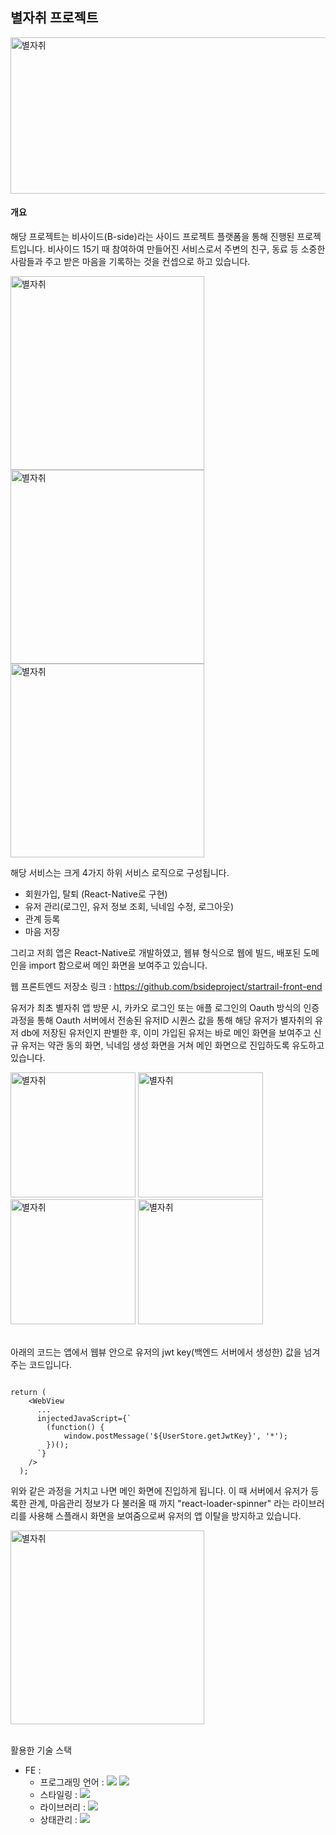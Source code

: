 ## 별자취 프로젝트

<img src="https://github.com/boxak/startrail-webview/assets/38724041/c760f194-74c5-4783-9522-b1cdf86097b6" width="512px" height="250px" alt="별자취" />

<br/>

#### 개요

해당 프로젝트는 비사이드(B-side)라는 사이드 프로젝트 플랫폼을 통해 진행된 프로젝트입니다. 비사이드 15기 때 참여하여 만들어진 서비스로서 주변의 친구, 동료 등 소중한 사람들과 주고 받은 마음을 기록하는 것을 컨셉으로 하고 있습니다.

<img src="https://github.com/boxak/startrail-webview/assets/38724041/31401dfd-f9e3-402e-b23b-a595d56a080b" width="310px" alt="별자취" />
<img src="https://github.com/boxak/startrail-webview/assets/38724041/4778cab6-d5b4-4030-a50d-1162b6742da3" width="310px" alt="별자취" />
<img src="https://github.com/boxak/startrail-webview/assets/38724041/c925c15d-c7f2-439f-8887-db3cf6a30b93" width="310px" alt="별자취" />

해당 서비스는 크게 4가지 하위 서비스 로직으로 구성됩니다.

- 회원가입, 탈퇴 (React-Native로 구현)
- 유저 관리(로그인, 유저 정보 조회, 닉네임 수정, 로그아웃)
- 관계 등록
- 마음 저장

그리고 저희 앱은 React-Native로 개발하였고, 웹뷰 형식으로 웹에 빌드, 배포된 도메인을 import 함으로써 메인 화면을 보여주고 있습니다.

웹 프론트엔드 저장소 링크 : https://github.com/bsideproject/startrail-front-end

유저가 최초 별자취 앱 방문 시, 카카오 로그인 또는 애플 로그인의 Oauth 방식의 인증 과정을 통해 Oauth 서버에서 전송된 유저ID 시퀀스 값을 통해 해당 유저가 별자취의 유저 db에 저장된 유저인지
판별한 후, 이미 가입된 유저는 바로 메인 화면을 보여주고 신규 유저는 약관 동의 화면, 닉네임 생성 화면을 거쳐 메인 화면으로 진입하도록 유도하고 있습니다.


<img src="https://github.com/boxak/startrail-webview/assets/38724041/91b36c01-e870-4fc7-8002-71918a47185b" width="200px" alt="별자취" />
<img src="https://github.com/boxak/startrail-webview/assets/38724041/cf0417df-fd11-48f1-b2ef-48e36b09224c" width="200px" alt="별자취" />
<img src="https://github.com/boxak/startrail-webview/assets/38724041/5f9286b0-2431-4054-a792-9984d207983c" width="200px" alt="별자취" />
<img src="https://github.com/boxak/startrail-webview/assets/38724041/1f71bc36-d922-44aa-8cad-0ed6ec3dc69b" width="200px" alt="별자취" />

<br/>
<br/>

아래의 코드는 앱에서 웹뷰 안으로 유저의 jwt key(백엔드 서버에서 생성한) 값을 넘겨주는 코드입니다.

```react-native

return (
    <WebView
      ...
      injectedJavaScript={`
        (function() {
            window.postMessage('${UserStore.getJwtKey}', '*');
        })();
      `}
    />
  );

```

위와 같은 과정을 거치고 나면 메인 화면에 진입하게 됩니다. 이 때 서버에서 유저가 등록한 관계, 마음관리 정보가 다 불러올 때 까지 "react-loader-spinner" 라는 라이브러리를 사용해
스플래시 화면을 보여줌으로써 유저의 앱 이탈을 방지하고 있습니다.

<img src="https://github.com/boxak/startrail-webview/assets/38724041/2f7af9a1-0dd1-4fbf-b8f6-6e8fd0becc42" width="310px" alt="별자취" />

<br/>
<br/>

활용한 기술 스택

- FE :
  - 프로그래밍 언어 : <img src="https://img.shields.io/badge/TypeScript-3178C6?style=flat&logo=TypeScript&logoColor=fff"/>    <img src="https://img.shields.io/badge/JavaScript-F7DF1E?style=flat&logo=JavaScript&logoColor=fff"/>
  - 스타일링 : <img src="https://img.shields.io/badge/Sass-CC6699?style=flat&logo=Sass&logoColor=fff"/>
  - 라이브러리 : <img src="https://img.shields.io/badge/React.js-61DAFB?style=flat&logo=React&logoColor=fff"/>
  - 상태관리 : <img src="https://img.shields.io/badge/MobX-FF9955?style=flat&logo=MobX&logoColor=fff"/>
